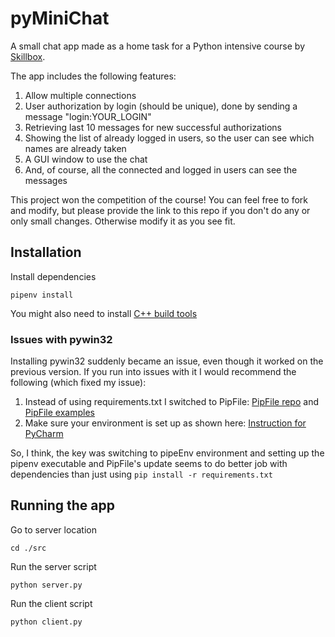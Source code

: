 # pyMiniChat

A small chat app made as a home task for a Python intensive course by [Skillbox](https://skillbox.ru/).

The app includes the following features:

1. Allow multiple connections
2. User authorization by login (should be unique), done by sending a message "login:YOUR_LOGIN"
3. Retrieving last 10 messages for new successful authorizations
4. Showing the list of already logged in users, so the user can see which names are already taken
5. A GUI window to use the chat
6. And, of course, all the connected and logged in users can see the messages

This project won the competition of the course! You can feel free to fork and modify, but please provide the link to this repo if you don't do any or only small changes. Otherwise modify it as you see fit.

## Installation

Install dependencies

```
pipenv install
```

You might also need to install [С++ build tools](https://visualstudio.microsoft.com/downloads/#build-tools-for-visual-studio-2019)

### Issues with pywin32

Installing pywin32 suddenly became an issue, even though it worked on the previous version. If you run into issues with it I would recommend the following (which fixed my issue):

1. Instead of using requirements.txt I switched to PipFile: [PipFile repo](https://github.com/pypa/pipfile) and [PipFile examples](https://pipenv-fork.readthedocs.io/en/latest/basics.html)
2. Make sure your environment is set up as shown here: [Instruction for PyCharm](https://www.jetbrains.com/help/pycharm/pipenv.html)

So, I think, the key was switching to pipeEnv environment and setting up the pipenv executable and PipFile's update seems to do better job with dependencies than just using ```pip install -r requirements.txt``` 

## Running the app

Go to server location
```
cd ./src
```

Run the server script
```
python server.py
```

Run the client script
```
python client.py
```
